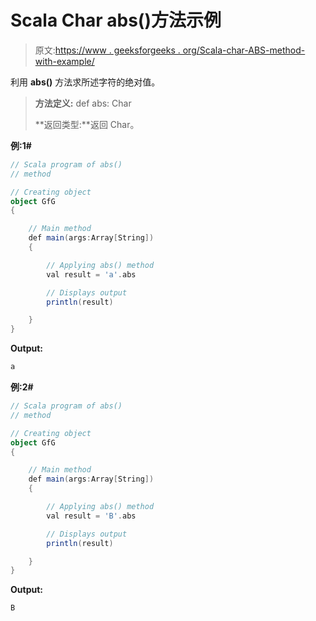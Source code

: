 # Scala Char abs()方法示例

> 原文:[https://www . geeksforgeeks . org/Scala-char-ABS-method-with-example/](https://www.geeksforgeeks.org/scala-char-abs-method-with-example/)

利用 **abs()** 方法求所述字符的绝对值。

> **方法定义:** def abs: Char
> 
> **返回类型:**返回 Char。

**例:1#**

```scala
// Scala program of abs()
// method

// Creating object
object GfG
{ 

    // Main method
    def main(args:Array[String])
    {

        // Applying abs() method 
        val result = 'a'.abs

        // Displays output
        println(result)

    }
} 
```

**Output:**

```scala
a

```

**例:2#**

```scala
// Scala program of abs()
// method

// Creating object
object GfG
{ 

    // Main method
    def main(args:Array[String])
    {

        // Applying abs() method
        val result = 'B'.abs

        // Displays output
        println(result)

    }
} 
```

**Output:**

```scala
B

```